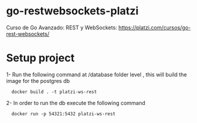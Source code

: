 # go-restwebsockets-platzi

Curso de Go Avanzado: REST y WebSockets: https://platzi.com/cursos/go-rest-websockets/

# Setup project

1- Run the following command at /database folder level , this will build the image for the postgres db

```
  docker build . -t platzi-ws-rest
```

2- In order to run the db execute the following command

```
  docker run -p 54321:5432 platzi-ws-rest
```
